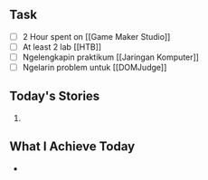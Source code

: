 ## Task

- [ ] 2 Hour spent on [[Game Maker Studio]]
- [ ] At least 2 lab [[HTB]]
- [ ] Ngelengkapin praktikum [[Jaringan Komputer]]
- [ ] Ngelarin problem untuk [[DOMJudge]]

## Today's Stories

1. 

## What I Achieve Today

- 

